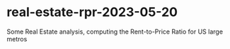 # real-estate-rpr-2023-05-20
Some Real Estate analysis, computing the Rent-to-Price Ratio for US large metros

